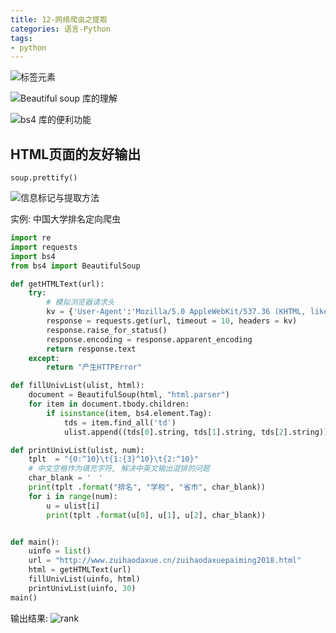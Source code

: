 ```yaml
---
title: 12-网络爬虫之提取
categories: 语言-Python
tags:
- python
---
```


![标签元素](http://likai.test.upcdn.net/%E8%AF%AD%E8%A8%80-Python/12-网络爬虫之提取/标签元素.png)

![Beautiful soup 库的理解](http://likai.test.upcdn.net/%E8%AF%AD%E8%A8%80-Python/12-%E7%BD%91%E7%BB%9C%E7%88%AC%E8%99%AB%E4%B9%8B%E6%8F%90%E5%8F%96/Beautiful%20soup%20%E5%BA%93%E7%9A%84%E7%90%86%E8%A7%A3.png)

![bs4 库的便利功能](http://likai.test.upcdn.net/%E8%AF%AD%E8%A8%80-Python/12-%E7%BD%91%E7%BB%9C%E7%88%AC%E8%99%AB%E4%B9%8B%E6%8F%90%E5%8F%96/bs4%20%E5%BA%93%E7%9A%84%E4%BE%BF%E5%88%A9%E5%8A%9F%E8%83%BD.png)

## HTML页面的友好输出

`soup.prettify()`

![信息标记与提取方法](http://likai.test.upcdn.net/%E8%AF%AD%E8%A8%80-Python/12-网络爬虫之提取/信息标记与提取方法.png)

实例: 中国大学排名定向爬虫

```python
import re
import requests
import bs4
from bs4 import BeautifulSoup

def getHTMLText(url):
    try:
        # 模拟浏览器请求头
        kv = {'User-Agent':'Mozilla/5.0 AppleWebKit/537.36 (KHTML, like Gecko) Chrome/63.0.3239.132'}
        response = requests.get(url, timeout = 10, headers = kv)
        response.raise_for_status()
        response.encoding = response.apparent_encoding
        return response.text
    except:
        return "产生HTTPError"

def fillUnivList(ulist, html):
    document = BeautifulSoup(html, "html.parser")
    for item in document.tbody.children:
        if isinstance(item, bs4.element.Tag):
            tds = item.find_all('td')
            ulist.append((tds[0].string, tds[1].string, tds[2].string))

def printUnivList(ulist, num):
    tplt  = "{0:^10}\t{1:{3}^10}\t{2:^10}"
    # 中文空格作为填充字符, 解决中英文输出混排的问题
    char_blank = '　'
    print(tplt .format("排名", "学校", "省市", char_blank))
    for i in range(num):
        u = ulist[i]
        print(tplt .format(u[0], u[1], u[2], char_blank))


def main():
    uinfo = list()
    url = "http://www.zuihaodaxue.cn/zuihaodaxuepaiming2018.html"
    html = getHTMLText(url)
    fillUnivList(uinfo, html)
    printUnivList(uinfo, 30)
main()
```

输出结果:
![rank](http://likai.test.upcdn.net/%E8%AF%AD%E8%A8%80-Python/12-网络爬虫之提取/rank.png)
